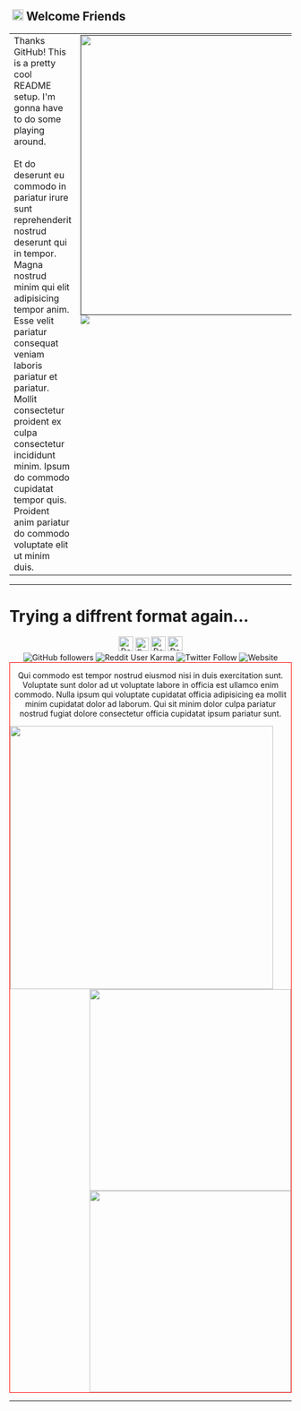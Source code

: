 ## &nbsp;<img width="20px" src="https://github.com/daephx/daephx/blob/master/assets/Mario_Hello.gif"> **Welcome Friends**

<table cellpadding="0" cellspacing="0" width="100%" border="0" border="0">
    <tr>
        <td width=60% valign="top">
            <!-- Text Body -->
            Thanks GitHub! This is a pretty cool README setup. I'm gonna have to do some playing around.<br><br>
            Et do deserunt eu commodo in pariatur irure sunt reprehenderit nostrud deserunt qui in tempor. Magna nostrud
            minim qui elit adipisicing tempor anim. Esse velit pariatur consequat veniam laboris pariatur et pariatur.
            Mollit consectetur proident ex culpa consectetur incididunt minim. Ipsum do commodo cupidatat tempor quis.
            Proident anim pariatur do commodo voluptate elit ut minim duis.
        </td>
        <td width=40% valign="top">
            <!-- Github Stats -->
            <a target="_blank" rel="noopener noreferrer" href=""><img width=500px
                    src="https://github-readme-stats.vercel.app/api?username=daephx&show_icons=true&hide_border=true&bg_color=00000000&text_color=dddddd&count_private=true&include_all_commits=true"></img></a>
            <a target="_blank" rel="noopener noreferrer" href=""><img
                    src="https://github-readme-stats.vercel.app/api/top-langs/?username=daephx&layout=compact&show_icons=true&hide_border=true&bg_color=00000000&text_color=dddddd" /></a>
            <!-- Social Links -->
            <a target="_blank" rel="noopener noreferrer" href="https://gitlab.com/daephx"><img
                    alt="Daemon Phenex | GitLab" width="26px" align=right
                    src="https://github.com/daephx/daephx/blob/master/assets/GitLab.svg" /></a>
            <!-- <a target="_blank" rel="noopener noreferrer" href="https://in.linkedin.com/in/daephx"><img
                    alt="Daemon Phenex | Linkedin" width="24px" align=right
                    src="https://github.com/daephx/daephx/blob/master/assets/Linkedin.svg" /></a> -->
            <!-- <a target="_blank" rel="noopener noreferrer" href="https://instagram.com/daephx/"><img
                    alt="Daemon Phenex | Instagram" width="24px" align=right
                    src="https://github.com/daephx/daephx/blob/master/assets/Instagram.svg" /></a> -->
            <a target="_blank" rel="noopener noreferrer" href="https://twitter.com/xpandaemonium"><img
                    alt="Daemon Phenex | Twitter" width="24px" align=right
                    src="https://github.com/daephx/daephx/blob/master/assets/Twitter.svg" /></a>
            <a target="_blank" rel="noopener noreferrer"
                href="https://www.youtube.com/channel/UCvWVQZRK5lmETzEf_CNmwcw"> <img alt="Daemon Phenex | Youtube"
                    width="26px" align=right
                    src="https://github.com/daephx/daephx/blob/master/assets/YouTube.svg" /></a>
            <a target="_blank" rel="noopener noreferrer" href="mailto:demonphoenix42@gmail.com"><img
                    alt="Daemon Phenex | Gmail" width="26px" align=right
                    src="https://github.com/daephx/daephx/blob/master/assets/Gmail.svg" /></a>
        </td>
    </tr>
</table>

---
# Trying a diffrent format again...

<div align=center>
<!-- Social Links -->
<a href="https://gitlab.com/daephx" target="_blank" rel="noopener noreferrer"><img alt="Daemon Phenex | GitLab" width="26px" src="https://github.com/daephx/daephx/blob/master/assets/GitLab.svg" /></a>
<!-- <a href="https://in.linkedin.com/in/daephx" target="_blank" rel="noopener noreferrer"><img alt="Daemon Phenex | Linkedin" width="24px" src="https://github.com/daephx/daephx/blob/master/assets/Linkedin.svg" /></a> -->
<!-- <a href="https://instagram.com/daephx/" target="_blank" rel="noopener noreferrer"><img alt="Daemon Phenex | Instagram" width="24px" src="https://github.com/daephx/daephx/blob/master/assets/Instagram.svg" /></a> -->
<a href="https://twitter.com/xpandaemonium" target="_blank" rel="noopener noreferrer"><img alt="Daemon Phenex | Twitter" width="24px" src="https://github.com/daephx/daephx/blob/master/assets/Twitter.svg" /></a>
<a href="https://www.youtube.com/channel/UCvWVQZRK5lmETzEf_CNmwcw" target="_blank" rel="noopener noreferrer"><img alt="Daemon Phenex | Youtube" width="26px" src="https://github.com/daephx/daephx/blob/master/assets/YouTube.svg" /></a>
<a href="mailto:demonphoenix42@gmail.com" target="_blank" rel="noopener noreferrer"><img alt="Daemon Phenex | Gmail" width="26px" src="https://github.com/daephx/daephx/blob/master/assets/Gmail.svg" /></a>
</div>

<div align=center>
<img alt="GitHub followers" src="https://img.shields.io/github/followers/daephx?color=242424&label=Github&logo=Github&logoColor=000000">
<img alt="Reddit User Karma" src="https://img.shields.io/reddit/user-karma/combined/demonphoenix42?color=242424&label=Reddit&logo=Reddit&style=flat-square">
<img alt="Twitter Follow" src="https://img.shields.io/twitter/follow/xpandaemonium?color=242424&label=Twitter&logo=Twitter&style=flat-square">
<!-- <img alt="Twitter Follow" src="https://badgen.net/twitter/follow/xpandaemonium/?icon=twitter&color=222222&label=Twitter&labelColor=000000&iconColor=000000"> -->
<!-- <img alt="Custom badge" src="https://img.shields.io/endpoint?color=242424&label=Steam&logo=Steam&logoColor=000000&style=flat-square&url=https%3A%2F%2Fsteamcommunity.com%2Fid%2FxPandaemonium%2F"> -->
<img alt="Website" src="https://img.shields.io/website?color=242424&label=Steam&logo=Steam&logoColor=000000&style=flat-square&url=https%3A%2F%2Fsteamcommunity.com%2Fid%2FxPandaemonium%2F">
</div>

<div>
<div style="border: 1px solid red;" align=right>
<p align=center>Qui commodo est tempor nostrud eiusmod nisi in duis exercitation sunt. Voluptate sunt dolor ad ut voluptate labore in officia est ullamco enim commodo. Nulla ipsum qui voluptate cupidatat officia adipisicing ea mollit minim cupidatat dolor ad laborum. Qui sit minim dolor culpa pariatur nostrud fugiat dolore consectetur officia cupidatat ipsum pariatur sunt.</p>
<img align=left width=470px src="https://github.com/daephx/daephx/blob/master/assets/Delete.gif"></img>
<!-- Github Stats -->
<img width=360px src="https://github-readme-stats.vercel.app/api/top-langs/?username=daephx&layout=compact&hide_border=true&bg_color=00000000&text_color=dddddd"></img><br>
<img width=360px src="https://github-readme-stats.vercel.app/api?username=daephx&show_icons=true&hide_border=true&bg_color=00000000&text_color=dddddd&count_private=true&include_all_commits=true"></img>
</div>
</div>

---
